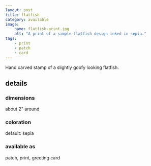 ```yaml
---
layout: post
title: flatfish
category: available
image: 
    name: flatfish-print.jpg
    alt: "A print of a simple flatfish design inked in sepia."
tags:
    - print
    - patch
    - card
---
```


Hand carved stamp of a slightly goofy looking flatfish.

## details

### dimensions

about 2" around

### coloration

default: sepia

### available as

patch, print, greeting card
